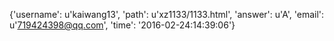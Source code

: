 {'username': u'kaiwang13', 'path': u'xz1133/1133.html', 'answer': u'A', 'email': u'719424398@qq.com', 'time': '2016-02-24:14:39:06'}